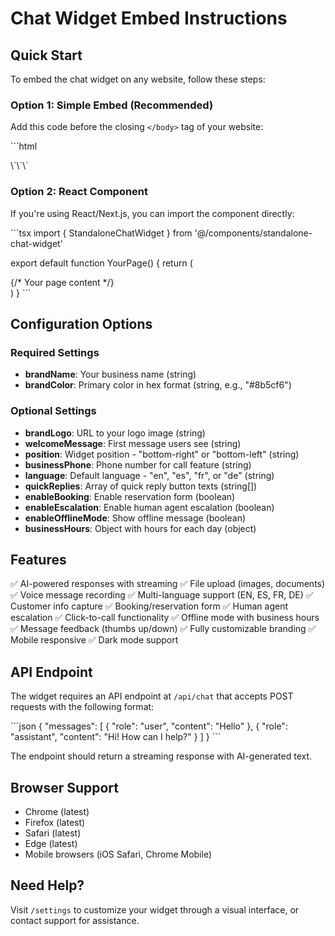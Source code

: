 # Chat Widget Embed Instructions

## Quick Start

To embed the chat widget on any website, follow these steps:

### Option 1: Simple Embed (Recommended)

Add this code before the closing `</body>` tag of your website:

\`\`\`html
<!-- Chat Widget -->
<div id="chat-widget-root"></div>
<script>
  window.chatWidgetConfig = {
    brandName: "Your Business",
    brandColor: "#8b5cf6",
    brandLogo: "/logo.png",
    welcomeMessage: "Hi! How can we help you today?",
    position: "bottom-right",
    businessPhone: "+1234567890",
    language: "en",
    quickReplies: [
      "I have a question",
      "I need support",
      "Book a reservation"
    ],
    enableBooking: true,
    enableEscalation: true,
    enableOfflineMode: true,
    businessHours: {
      monday: "9:00 AM - 6:00 PM",
      tuesday: "9:00 AM - 6:00 PM",
      wednesday: "9:00 AM - 6:00 PM",
      thursday: "9:00 AM - 6:00 PM",
      friday: "9:00 AM - 6:00 PM",
      saturday: "10:00 AM - 4:00 PM",
      sunday: "Closed"
    }
  };
</script>
<script src="https://your-domain.com/chat-widget.js"></script>
\`\`\`

### Option 2: React Component

If you're using React/Next.js, you can import the component directly:

\`\`\`tsx
import { StandaloneChatWidget } from '@/components/standalone-chat-widget'

export default function YourPage() {
  return (
    <div>
      {/* Your page content */}
      <StandaloneChatWidget />
    </div>
  )
}
\`\`\`

## Configuration Options

### Required Settings

- **brandName**: Your business name (string)
- **brandColor**: Primary color in hex format (string, e.g., "#8b5cf6")

### Optional Settings

- **brandLogo**: URL to your logo image (string)
- **welcomeMessage**: First message users see (string)
- **position**: Widget position - "bottom-right" or "bottom-left" (string)
- **businessPhone**: Phone number for call feature (string)
- **language**: Default language - "en", "es", "fr", or "de" (string)
- **quickReplies**: Array of quick reply button texts (string[])
- **enableBooking**: Enable reservation form (boolean)
- **enableEscalation**: Enable human agent escalation (boolean)
- **enableOfflineMode**: Show offline message (boolean)
- **businessHours**: Object with hours for each day (object)

## Features

✅ AI-powered responses with streaming
✅ File upload (images, documents)
✅ Voice message recording
✅ Multi-language support (EN, ES, FR, DE)
✅ Customer info capture
✅ Booking/reservation form
✅ Human agent escalation
✅ Click-to-call functionality
✅ Offline mode with business hours
✅ Message feedback (thumbs up/down)
✅ Fully customizable branding
✅ Mobile responsive
✅ Dark mode support

## API Endpoint

The widget requires an API endpoint at `/api/chat` that accepts POST requests with the following format:

\`\`\`json
{
  "messages": [
    { "role": "user", "content": "Hello" },
    { "role": "assistant", "content": "Hi! How can I help?" }
  ]
}
\`\`\`

The endpoint should return a streaming response with AI-generated text.

## Browser Support

- Chrome (latest)
- Firefox (latest)
- Safari (latest)
- Edge (latest)
- Mobile browsers (iOS Safari, Chrome Mobile)

## Need Help?

Visit `/settings` to customize your widget through a visual interface, or contact support for assistance.
